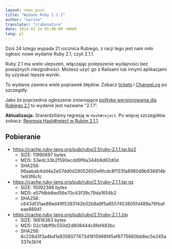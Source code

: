 ```yaml
---
layout: news_post
title: "Wydano Ruby 2.1.1"
author: "naruse"
translator: "crabonature"
date: 2014-02-24 05:00:00 +0000
lang: pl
---
```


Dziś 24 lutego wypada 21 rocznica Rubiego, z racji tego jest nam miło
ogłosić nowe wydanie Ruby 2.1, czyli 2.1.1.

Ruby 2.1 ma wiele ulepszeń, włączając polepszenie wydajności bez poważnych
niezgodności. Możesz użyć go z Railsami lub innymi aplikacjami by uzyskać lepsze
wyniki.

To wydanie zawiera wiele poprawek błędów.
Zobacz [tickets](https://bugs.ruby-lang.org/projects/ruby-21/issues?set_filter=1&amp;status_id=5)
i [ChangeLog](http://svn.ruby-lang.org/repos/ruby/tags/v2_1_1/ChangeLog) po szczegóły.

Jako że poprzednie ogłoszenie zmieniające
[politykę wersjonowania dla Rubiego 2.1](https://www.ruby-lang.org/pl/news/2013/12/21/ruby-version-policy-changes-with-2-1-0/)
to wydanie jest nazwane "2.1.1".

**Aktualizacja:** Stwierdziliśmy regresję w `Hash#reject`. Po więcej szczegółów
zobacz:
[Regresja Hash#reject w Rubim 2.1.1](https://www.ruby-lang.org/pl/news/2014/03/10/regression-of-hash-reject-in-ruby-2-1-1/).

## Pobieranie

* <https://cache.ruby-lang.org/pub/ruby/2.1/ruby-2.1.1.tar.bz2>
  * SIZE:   11990697 bytes
  * MD5:    53edc33b2f590ecdd9f6a344b9d92d0d
  * SHA256: 96aabab4dd4a2e57dd0d28052650e6fcdc8f133fa8980d9b936814b1e93f6cfc
* <https://cache.ruby-lang.org/pub/ruby/2.1/ruby-2.1.1.tar.gz>
  * SIZE:   15092388 bytes
  * MD5:    e57fdbb8ed56e70c43f39c79da1654b2
  * SHA256: c843df31ae88ed49f5393142b02b9a9f5a6557453805fd489a76fbafeae88941
* <https://cache.ruby-lang.org/pub/ruby/2.1/ruby-2.1.1.zip>
  * SIZE:   16618363 bytes
  * MD5:    02c1dbff9c550d2d808444c8fef483bc
  * SHA256: 6c226d3f3a4bd1a9356077473d1915968f45af6775660bb8ec5e245a337e3b14
